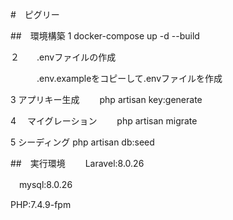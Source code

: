 #　ピグリー

##　環境構築
1   docker-compose up -d --build


２　　.envファイルの作成

　　　.env.exampleをコピーして.envファイルを作成

   
3   アプリキー生成
　　php artisan key:generate


4 　マイグレーション
　　php artisan migrate


5  シーディング
   php artisan db:seed

##　実行環境
　　Laravel:8.0.26
  
  　mysql:8.0.26

   PHP:7.4.9-fpm
